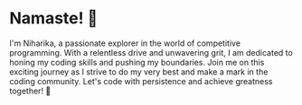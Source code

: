 # Namaste! 🙏

I'm Niharika, a passionate explorer in the world of competitive programming. With a relentless drive and unwavering grit, I am dedicated to honing my coding skills and pushing my boundaries. Join me on this exciting journey as I strive to do my very best and make a mark in the coding community. Let's code with persistence and achieve greatness together! 🚀
